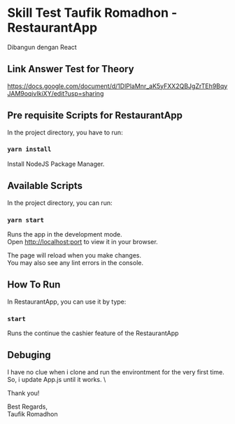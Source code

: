 # Skill Test Taufik Romadhon - RestaurantApp
Dibangun dengan React

## Link Answer Test for Theory
https://docs.google.com/document/d/1DlPlaMnr_aK5yFXX2QBJgZrTEh9BqyJAM9oqivIkiXY/edit?usp=sharing

## Pre requisite Scripts for RestaurantApp
In the project directory, you have to run:

### `yarn install`

Install NodeJS Package Manager.


## Available Scripts

In the project directory, you can run:

### `yarn start`
Runs the app in the development mode.\
Open [http://localhost:port](http://localhost:port) to view it in your browser.

The page will reload when you make changes.\
You may also see any lint errors in the console.

## How To Run
In RestaurantApp, you can use it by type:

### `start`
Runs the continue the cashier feature of the RestaurantApp


## Debuging

I have no clue when i clone and run the environtment for the very first time. \
So, i update App.js until it works. \


Thank you!

Best Regards, \
Taufik Romadhon

